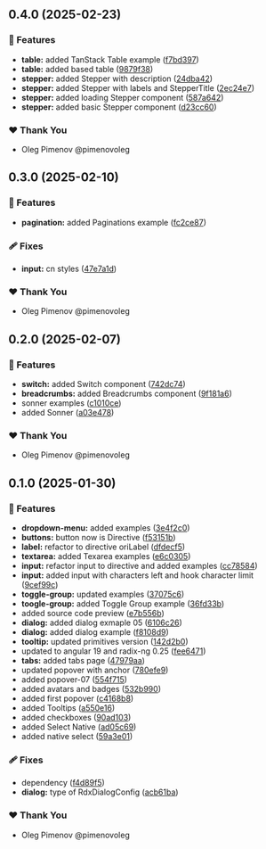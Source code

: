 ## 0.4.0 (2025-02-23)

### 🚀 Features

- **table:** added TanStack Table example ([f7bd397](https://github.com/radix-ng/origin-ui/commit/f7bd397))
- **table:** added based table ([9879f38](https://github.com/radix-ng/origin-ui/commit/9879f38))
- **stepper:** added Stepper with description ([24dba42](https://github.com/radix-ng/origin-ui/commit/24dba42))
- **stepper:** added Stepper with labels and StepperTitle ([2ec24e7](https://github.com/radix-ng/origin-ui/commit/2ec24e7))
- **stepper:** added loading Stepper component ([587a642](https://github.com/radix-ng/origin-ui/commit/587a642))
- **stepper:** added basic Stepper component ([d23cc60](https://github.com/radix-ng/origin-ui/commit/d23cc60))

### ❤️ Thank You

- Oleg Pimenov @pimenovoleg

## 0.3.0 (2025-02-10)

### 🚀 Features

- **pagination:** added Paginations example ([fc2ce87](https://github.com/radix-ng/origin-ui/commit/fc2ce87))

### 🩹 Fixes

- **input:** cn styles ([47e7a1d](https://github.com/radix-ng/origin-ui/commit/47e7a1d))

### ❤️ Thank You

- Oleg Pimenov @pimenovoleg

## 0.2.0 (2025-02-07)

### 🚀 Features

- **switch:** added Switch component ([742dc74](https://github.com/radix-ng/origin-ui/commit/742dc74))
- **breadcrumbs:** added Breadcrumbs component ([9f181a6](https://github.com/radix-ng/origin-ui/commit/9f181a6))
- sonner examples ([c1010ce](https://github.com/radix-ng/origin-ui/commit/c1010ce))
- added Sonner ([a03e478](https://github.com/radix-ng/origin-ui/commit/a03e478))

### ❤️ Thank You

- Oleg Pimenov @pimenovoleg

## 0.1.0 (2025-01-30)

### 🚀 Features

- **dropdown-menu:** added examples ([3e4f2c0](https://github.com/radix-ng/origin-ui/commit/3e4f2c0))
- **buttons:** button now is Directive ([f53151b](https://github.com/radix-ng/origin-ui/commit/f53151b))
- **label:** refactor to directive oriLabel ([dfdecf5](https://github.com/radix-ng/origin-ui/commit/dfdecf5))
- **textarea:** added Texarea examples ([e6c0305](https://github.com/radix-ng/origin-ui/commit/e6c0305))
- **input:** refactor input to directive and added examples ([cc78584](https://github.com/radix-ng/origin-ui/commit/cc78584))
- **input:** added input with characters left and hook character limit ([9cef99c](https://github.com/radix-ng/origin-ui/commit/9cef99c))
- **toggle-group:** updated examples ([37075c6](https://github.com/radix-ng/origin-ui/commit/37075c6))
- **toogle-group:** added Toggle Group example ([36fd33b](https://github.com/radix-ng/origin-ui/commit/36fd33b))
- added source code preview ([e7b556b](https://github.com/radix-ng/origin-ui/commit/e7b556b))
- **dialog:** added dialog exmaple 05 ([6106c26](https://github.com/radix-ng/origin-ui/commit/6106c26))
- **dialog:** added dialog example ([f8108d9](https://github.com/radix-ng/origin-ui/commit/f8108d9))
- **tooltip:** updated primitives version ([142d2b0](https://github.com/radix-ng/origin-ui/commit/142d2b0))
- updated to angular 19 and radix-ng 0.25 ([fee6471](https://github.com/radix-ng/origin-ui/commit/fee6471))
- **tabs:** added tabs page ([47979aa](https://github.com/radix-ng/origin-ui/commit/47979aa))
- updated popover with anchor ([780efe9](https://github.com/radix-ng/origin-ui/commit/780efe9))
- added popover-07 ([554f715](https://github.com/radix-ng/origin-ui/commit/554f715))
- added avatars and badges ([532b990](https://github.com/radix-ng/origin-ui/commit/532b990))
- added first popover ([c4168b8](https://github.com/radix-ng/origin-ui/commit/c4168b8))
- added Tooltips ([a550e16](https://github.com/radix-ng/origin-ui/commit/a550e16))
- added checkboxes ([90ad103](https://github.com/radix-ng/origin-ui/commit/90ad103))
- added Select Native ([ad05c69](https://github.com/radix-ng/origin-ui/commit/ad05c69))
- added native select ([59a3e01](https://github.com/radix-ng/origin-ui/commit/59a3e01))

### 🩹 Fixes

- dependency ([f4d89f5](https://github.com/radix-ng/origin-ui/commit/f4d89f5))
- **dialog:** type of RdxDialogConfig ([acb61ba](https://github.com/radix-ng/origin-ui/commit/acb61ba))

### ❤️ Thank You

- Oleg Pimenov @pimenovoleg
